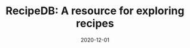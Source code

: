 ---
layout: publications
date: 2020-12-01
title: "RecipeDB: A resource for exploring recipes"
venue: "Database: The Journal of Biological Databases and Curation (Oxford University Press) (Impact Factor = 5.8)"
link: "https://academic.oup.com/database/article/doi/10.1093/database/baaa077/6006228"
slides: 
poster: 
tldr: Developed a worldwide database of recipes.
authors: Devansh Batra, <u>Nirav Diwan</u>, Utkarsh Upadhyay, Jushaan Singh Kalra, Tript Sharma, Aman Kumar Sharma, Dheeraj Khanna, Jaspreet Singh Marwah, Srilakshmi Kalathil, Navjot Singh, Rudraksh Tuwani, Ganesh Bagler
code: 
---